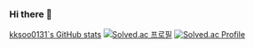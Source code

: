 ### Hi there 👋

<!--
**kksoo0131/kksoo0131** is a ✨ _special_ ✨ repository because its `README.md` (this file) appears on your GitHub profile.

Here are some ideas to get you started:

- 🔭 I’m currently working on ...
- 🌱 I’m currently learning ...
- 👯 I’m looking to collaborate on ...
- 🤔 I’m looking for help with ...
- 💬 Ask me about ...
- 📫 How to reach me: ...
- 😄 Pronouns: ...
- ⚡ Fun fact: ...
-->

[kksoo0131`s GitHub stats](https://github-readme-stats.vercel.app/api?username=kksoo0131&show_icons=true&theme=cobalt)
[![Solved.ac
프로필](http://mazassumnida.wtf/api/v2/generate_badge?boj=jimili0820)](https://solved.ac/jimili0820)
[![Solved.ac Profile](http://mazassumnida.wtf/api/generate_badge?boj=jimili0820)](https://solved.ac/jimili0820)
